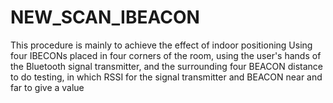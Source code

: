 # NEW_SCAN_IBEACON
This procedure is mainly to achieve the effect of indoor positioning Using four IBECONs placed in four corners of the room, using the user's hands of the Bluetooth signal transmitter, and the surrounding four BEACON distance to do testing, in which RSSI for the signal transmitter and BEACON near and far to give a value
